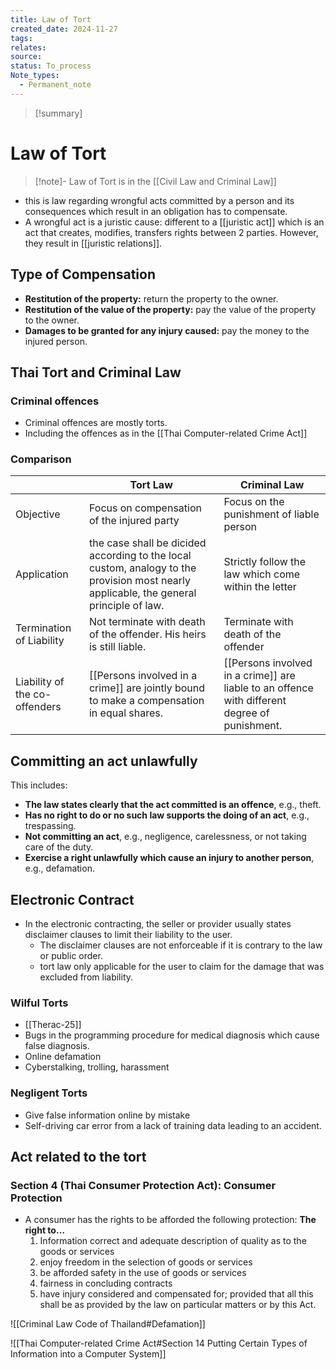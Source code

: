```yaml
---
title: Law of Tort
created_date: 2024-11-27
tags: 
relates: 
source: 
status: To_process
Note_types:
  - Permanent_note
---
```

> [!summary]
> 

# Law of Tort
> [!note]-
> Law of Tort is in the [[Civil Law and Criminal Law]] 

- this is law regarding wrongful acts committed by a person and its consequences which result in an obligation has to compensate.
- A wrongful act is a juristic cause: different to a [[juristic act]] which is an act that creates, modifies, transfers rights between 2 parties. However, they result in [[juristic relations]].

## Type of Compensation
- **Restitution of the property:** return the property to the owner.
- **Restitution of the value of the property:** pay the value of the property to the owner.
- **Damages to be granted for any injury caused:** pay the money to the injured person.

## Thai Tort and Criminal Law
### Criminal offences
- Criminal offences are mostly torts. 
- Including the offences as in the [[Thai Computer-related Crime Act]]

### Comparison


|                               | Tort Law                                                                                                                                | Criminal Law                                                                                  |
| ----------------------------- | --------------------------------------------------------------------------------------------------------------------------------------- | --------------------------------------------------------------------------------------------- |
| Objective                     | Focus on compensation of the injured party                                                                                              | Focus on the punishment of liable person                                                      |
| Application                   | the case shall be dicided according to the local custom, analogy to the provision most nearly applicable, the general principle of law. | Strictly follow the law which come within the letter                                          |
| Termination of Liability      | Not terminate with death of the offender. His heirs is still liable.                                                                    | Terminate with death of the offender                                                          |
| Liability of the co-offenders | [[Persons involved in a crime]] are jointly bound to make a compensation in equal shares.                                               | [[Persons involved in a crime]] are liable to an offence with different degree of punishment. |

## Committing an act unlawfully

This includes:
- **The law states clearly that the act committed is an offence**, e.g., theft.
- **Has no right to do or no such law supports the doing of an act**, e.g., trespassing.
- **Not committing an act**, e.g., negligence, carelessness, or not taking care of the duty.
- **Exercise a right unlawfully which cause an injury to another person**, e.g., defamation.

## Electronic Contract

- In the electronic contracting, the seller or provider usually states disclaimer clauses to limit their liability to the user.
	- The disclaimer clauses are not enforceable if it is contrary to the law or public order.
	- tort law only applicable for the user to claim for the damage that was excluded from liability.
### Wilful Torts
- [[Therac-25]]
- Bugs in the programming procedure for medical diagnosis which cause false diagnosis.
- Online defamation
- Cyberstalking, trolling, harassment
### Negligent Torts
- Give false information online by mistake
- Self-driving car error from a lack of training data leading to an accident.
## Act related to the tort
### Section 4 (Thai Consumer Protection Act): Consumer Protection
- A consumer has the rights to be afforded the following protection: **The right to…**
	1. Information correct and adequate description of quality as to the goods or services
	2. enjoy freedom in the selection of goods or services
	3. be afforded safety in the use of goods or services
	4. fairness in concluding contracts
	5. have injury considered and compensated for; provided that all this shall be as provided by the law on particular matters or by this Act.

![[Criminal Law Code of Thailand#Defamation]]

![[Thai Computer-related Crime Act#Section 14 Putting Certain Types of Information into a Computer System]]
